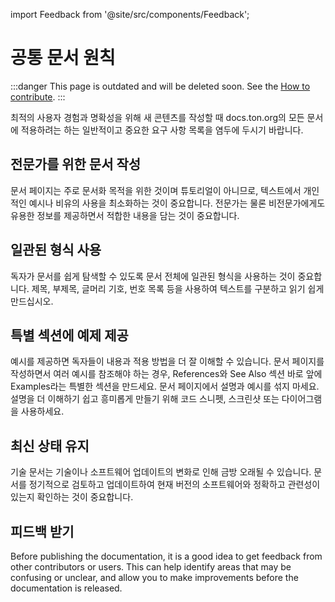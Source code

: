 import Feedback from '@site/src/components/Feedback';

# 공통 문서 원칙

:::danger
This page is outdated and will be deleted soon.
See the [How to contribute](/v3/contribute/).
:::

최적의 사용자 경험과 명확성을 위해 새 콘텐츠를 작성할 때 docs.ton.org의 모든 문서에 적용하려는 하는 일반적이고 중요한 요구 사항 목록을 염두에 두시기 바랍니다.

## 전문가를 위한 문서 작성

문서 페이지는 주로 문서화 목적을 위한 것이며 튜토리얼이 아니므로, 텍스트에서 개인적인 예시나 비유의 사용을 최소화하는 것이 중요합니다. 전문가는 물론 비전문가에게도 유용한 정보를 제공하면서 적합한 내용을 담는 것이 중요합니다.

## 일관된 형식 사용

독자가 문서를 쉽게 탐색할 수 있도록 문서 전체에 일관된 형식을 사용하는 것이 중요합니다. 제목, 부제목, 글머리 기호, 번호 목록 등을 사용하여 텍스트를 구분하고 읽기 쉽게 만드십시오.

## 특별 섹션에 예제 제공

예시를 제공하면 독자들이 내용과 적용 방법을 더 잘 이해할 수 있습니다. 문서 페이지를 작성하면서 여러 예시를 참조해야 하는 경우, References와 See Also 섹션 바로 앞에 Examples라는 특별한 섹션을 만드세요. 문서 페이지에서 설명과 예시를 섞지 마세요. 설명을 더 이해하기 쉽고 흥미롭게 만들기 위해 코드 스니펫, 스크린샷 또는 다이어그램을 사용하세요.

## 최신 상태 유지

기술 문서는 기술이나 소프트웨어 업데이트의 변화로 인해 금방 오래될 수 있습니다. 문서를 정기적으로 검토하고 업데이트하여 현재 버전의 소프트웨어와 정확하고 관련성이 있는지 확인하는 것이 중요합니다.

## 피드백 받기

Before publishing the documentation, it is a good idea to get feedback from other contributors or users. This can help identify areas that may be confusing or unclear, and allow you to make improvements before the documentation is released. <Feedback />


